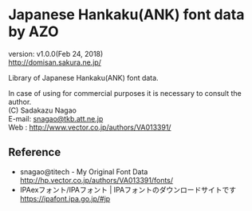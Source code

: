 Japanese Hankaku(ANK) font data by AZO
======================================
version: v1.0.0(Feb 24, 2018)  
http://domisan.sakura.ne.jp/

Library of Japanese Hankaku(ANK) font data.

In case of using for commercial purposes it is necessary to consult the author.  
(C) Sadakazu Nagao  
E-mail: snagao@tkb.att.ne.jp  
Web   : http://www.vector.co.jp/authors/VA013391/

Reference
---------
- snagao@titech - My Original Font Data  
http://hp.vector.co.jp/authors/VA013391/fonts/
- IPAexフォント/IPAフォント | IPAフォントのダウンロードサイトです  
https://ipafont.ipa.go.jp/#jp


